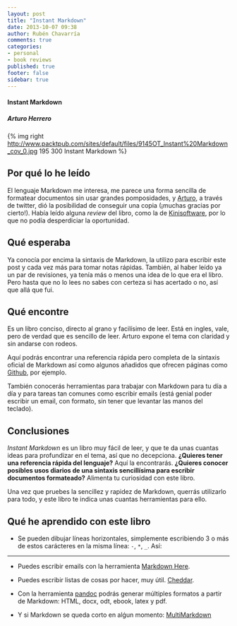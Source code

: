 ```yaml
---
layout: post
title: "Instant Markdown"
date: 2013-10-07 09:38
author: Rubén Chavarría
comments: true
categories: 
- personal
- book reviews
published: true
footer: false
sidebar: true
---
```


#### Instant Markdown

##### Arturo Herrero

{% img right http://www.packtpub.com/sites/default/files/9145OT_Instant%20Markdown_cov_0.jpg 195 300 Instant Markdown %}

## Por qué lo he leído

El lenguaje Markdown me interesa, me parece una forma sencilla de formatear documentos
sin usar grandes pomposidades, y [Arturo], a través de twitter, dió la posibilidad
de conseguir una copia (¡muchas gracias por cierto!). Había leído alguna *review*
del libro, como la de [Kinisoftware], por lo que no podía desperdiciar la oportunidad.

[Arturo]: http://twitter.com/arturoherrero
[Kinisoftware]: http://kinisoftware.com/2013/09/revisando-el-libro-instant-markdown

<!-- more -->

## Qué esperaba

Ya conocía por encima la sintaxis de Markdown, la utilizo para escribir este post
y cada vez más para tomar notas rápidas. También, al haber leído ya un par de
revisiones, ya tenía más o menos una idea de lo que era el libro. Pero hasta que
no lo lees no sabes con certeza si has acertado o no, así que allá que fui.

## Qué encontre

Es un libro conciso, directo al grano y facilísimo de leer. Está en ingles, vale,
pero de verdad que es sencillo de leer. Arturo expone el tema con claridad y sin
andarse con rodeos. 

Aquí podrás encontrar una referencia rápida pero completa de la sintaxis oficial de
Markdown así como algunos añadidos que ofrecen páginas como [Github], por ejemplo.

También conocerás herramientas para trabajar con Markdown para tu día a día y para
tareas tan comunes como escribir emails (está genial poder escribir un email, con 
formato, sin tener que levantar las manos del teclado).

[Github]: http://github.com

## Conclusiones

*Instant Markdown* es un libro muy fácil de leer, y que te da unas cuantas ideas
para profundizar en el tema, así que no decepciona. **¿Quieres tener una referencia
rápida del lenguaje?** Aquí la encontrarás. **¿Quieres conocer posibles usos diarios
de una sintaxis sencillísima para escribir documentos formateado?** Alimenta tu
curiosidad con este libro.

Una vez que pruebes la sencillez y rapidez de Markdown, querrás utilizarlo para 
todo, y este libro te indica unas cuantas herramientas para ello.

## Qué he aprendido con este libro

- Se pueden dibujar líneas horizontales, simplemente escribiendo 3 o más de estos
carácteres en la misma línea: `-`, `*`, `_`. Así:

---

- Puedes escribir emails con la herramienta [Markdown Here](http://markdown-here.com).

- Puedes escribir listas de cosas por hacer, muy útil. [Cheddar](http://cheddarapp.com).

- Con la herramienta [pandoc](http://johnmacfarlane.net/pandoc) podrás generar múltiples
formatos a partir de Markdown: HTML, docx, odt, ebook, latex y pdf.

- Y si Markdown se queda corto en alǵun momento: [MultiMarkdown](http://fletcherpenney.net/multimarkdown)
